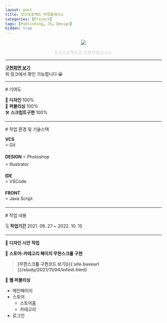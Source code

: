 ```yaml
---
layout: post
title: 토이프로젝트 마켓플레이스
categories: [Project]
tags: [Publishing, JS, Design]
hidden: true
---
```


<p style="text-align: center;">
<img src="{{ site.baseurl }}/assets/img/project/plants.jpeg">
</p>
<p style="color: #ccc; text-align: center">토이프로젝트로 진행하였습니다.</p>  

---
**[구현화면 보기](https://yi-jeong.github.io/PLANTS/index.html)**  
위 링크에서 확인 가능합니다 😀  

---
<p class="box-title"># 기여도</p>

🎨 **디자인** 100%  
📝 **퍼블리싱** 100%  
🛠 **스크립트구현** 100%  

----
<p class="box-title"># 작업 환경 및 기술스택</p>

**VCS**  
   ⭐️ Git

**DESIGN**
   ⭐️ Photoshop  
   ⭐️ Illustrator  
 
**IDE**   
   ⭐️ VSCode  

**FRONT**  
   ⭐️ Java Script

----

<p class="box-title"># 작업 내용</p>

🗓 **작업기간**  2021. 09. 27 ~ 2022. 10. 15

--- 

📌 **디자인 시안 작업**

📌 **스토어-카테고리 페이지 무한스크롤 구현**  
> **[무한스크롤 구현코드 보기]({{ site.baseurl }}/study/2021/11/04/infinit.html)**

📌 **웹 퍼블리싱** 
>
* 메인페이지
* 스토어
   * 스토어홈
   * 카테고리
* 로그인